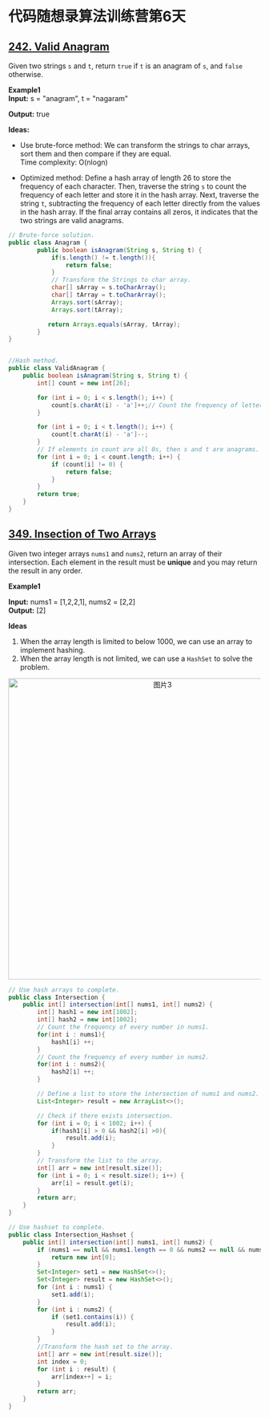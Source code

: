 # 代码随想录算法训练营第6天
## [242. Valid Anagram](https://leetcode.com/problems/valid-anagram/description/)
Given two strings `s` and `t`, return `true` if `t` is an anagram of `s`, and `false` otherwise.

**Example1**<br>
**Input:** s = "anagram", t = "nagaram"

**Output:** true

**Ideas:**
* Use brute-force method: We can transform the strings to char arrays, sort them and then compare if they are equal.<br>
Time complexity: O(nlogn)

* Optimized method: Define a hash array of length 26 to store the frequency of each character. Then, traverse the string `s` to count the frequency of each letter and store it in the hash array. Next, traverse the string `t`, subtracting the frequency of each letter directly from the values in the hash array. If the final array contains all zeros, it indicates that the two strings are valid anagrams.

```Java
// Brute-force solution.
public class Anagram {
        public boolean isAnagram(String s, String t) {
            if(s.length() != t.length()){
                return false;
            }
            // Transform the Strings to char array.
            char[] sArray = s.toCharArray();
            char[] tArray = t.toCharArray();
            Arrays.sort(sArray);
            Arrays.sort(tArray);

           return Arrays.equals(sArray, tArray);
        }
}


//Hash method.
public class ValidAnagram {
    public boolean isAnagram(String s, String t) {
        int[] count = new int[26];

        for (int i = 0; i < s.length(); i++) {
            count[s.charAt(i) - 'a']++;// Count the frequency of letters in String s.
        }

        for (int i = 0; i < t.length(); i++) {
            count[t.charAt(i) - 'a']--;
        }
        // If elements in count are all 0s, then s and t are anagrams.
        for (int i = 0; i < count.length; i++) {
            if (count[i] != 0) {
                return false;
            }
        }
        return true;
    }
}
```

## [349. Insection of Two Arrays](https://leetcode.com/problems/intersection-of-two-arrays/description/)
Given two integer arrays `nums1` and `nums2`, return an array of their intersection. Each element in the result must be **unique** and you may return the result in any order.

**Example1**

**Input:** nums1 = [1,2,2,1], nums2 = [2,2] <br>
**Output:** [2]

**Ideas**
1. When the array length is limited to below 1000, we can use an array to implement hashing.<br>
2. When the array length is not limited, we can use a `HashSet` to solve the problem.

<p align="center">
  <img src="https://github.com/user-attachments/assets/67c87b85-353a-44c6-9793-d4f251c58ab3" alt="图片3" width="600">
</p>

```Java
// Use hash arrays to complete.
public class Intersection {
    public int[] intersection(int[] nums1, int[] nums2) {
        int[] hash1 = new int[1002];
        int[] hash2 = new int[1002];
        // Count the frequency of every number in nums1.
        for(int i : nums1){
            hash1[i] ++;
        }
        // Count the frequency of every number in nums2.
        for(int i : nums2){
            hash2[i] ++;
        }

        // Define a list to store the intersection of nums1 and nums2.
        List<Integer> result = new ArrayList<>();

        // Check if there exists intersection.
        for (int i = 0; i < 1002; i++) {
            if(hash1[i] > 0 && hash2[i] >0){
                result.add(i);
            }
        }
        // Transform the list to the array.
        int[] arr = new int[result.size()];
        for (int i = 0; i < result.size(); i++) {
            arr[i] = result.get(i);
        }
        return arr;
    }
}

// Use hashset to complete.
public class Intersection_Hashset {
    public int[] intersection(int[] nums1, int[] nums2) {
        if (nums1 == null && nums1.length == 0 && nums2 == null && nums2.length == 0) {
            return new int[0];
        }
        Set<Integer> set1 = new HashSet<>();
        Set<Integer> result = new HashSet<>();
        for (int i : nums1) {
            set1.add(i);
        }
        for (int i : nums2) {
            if (set1.contains(i)) {
                result.add(i);
            }
        }
        //Transform the hash set to the array.
        int[] arr = new int[result.size()];
        int index = 0;
        for (int i : result) {
            arr[index++] = i;
        }
        return arr;
    }
}
```


































